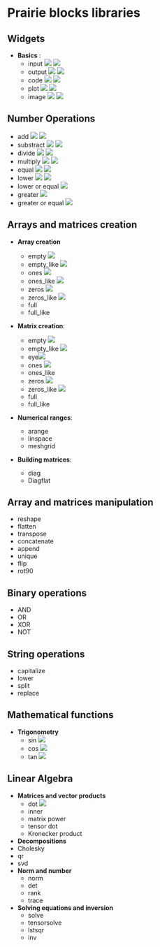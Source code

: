 

# Prairie blocks libraries

## Widgets

- **Basics** :
  - input <img src="https://img.shields.io/badge/-beta-green.svg"/> <img src="https://img.shields.io/badge/icon-done-green.svg"/>
  - output  <img src="https://img.shields.io/badge/-beta-green.svg"/> <img src="https://img.shields.io/badge/icon-done-green.svg"/>
  - code <img src="https://img.shields.io/badge/-beta-green.svg"/> <img src="https://img.shields.io/badge/icon-done-green.svg"/>
  - plot <img src="https://img.shields.io/badge/-beta-green.svg"/> <img src="https://img.shields.io/badge/icon-done-green.svg"/>
  - image <img src="https://img.shields.io/badge/-beta-green.svg"/> <img src="https://img.shields.io/badge/icon-done-green.svg"/>

## Number Operations

- add <img src="https://img.shields.io/badge/-beta-green.svg"/> <img src="https://img.shields.io/badge/icon-done-green.svg"/>
- substract <img src="https://img.shields.io/badge/-beta-green.svg"/> <img src="https://img.shields.io/badge/icon-done-green.svg"/>
- divide <img src="https://img.shields.io/badge/-beta-green.svg"/> <img src="https://img.shields.io/badge/icon-done-green.svg"/>
- multiply <img src="https://img.shields.io/badge/-beta-green.svg"/> <img src="https://img.shields.io/badge/icon-done-green.svg"/>
- equal <img src="https://img.shields.io/badge/-beta-green.svg"/> <img src="https://img.shields.io/badge/icon-done-green.svg"/>
- lower <img src="https://img.shields.io/badge/-beta-green.svg"/> <img src="https://img.shields.io/badge/icon-done-green.svg"/>
- lower or equal <img src="https://img.shields.io/badge/icon-done-green.svg"/>
- greater <img src="https://img.shields.io/badge/icon-done-green.svg"/>
- greater or equal <img src="https://img.shields.io/badge/icon-done-green.svg"/>

## Arrays and matrices creation

- **Array creation**
  - empty <img src="https://img.shields.io/badge/icon-done-green.svg"/>
  - empty_like <img src="https://img.shields.io/badge/icon-done-green.svg"/>
  - ones <img src="https://img.shields.io/badge/icon-done-green.svg"/>
  - ones_like <img src="https://img.shields.io/badge/icon-done-green.svg"/>
  - zeros <img src="https://img.shields.io/badge/icon-done-green.svg"/>
  - zeros_like <img src="https://img.shields.io/badge/icon-done-green.svg"/>
  - full
  - full_like


- **Matrix creation**:
  - empty <img src="https://img.shields.io/badge/icon-done-green.svg"/>
  - empty_like <img src="https://img.shields.io/badge/icon-done-green.svg"/>
  - eye<img src="https://img.shields.io/badge/icon-done-green.svg"/>
  - ones <img src="https://img.shields.io/badge/icon-done-green.svg"/>
  - ones_like
  - zeros <img src="https://img.shields.io/badge/icon-done-green.svg"/>
  - zeros_like <img src="https://img.shields.io/badge/icon-done-green.svg"/>
  - full 
  - full_like
- **Numerical ranges**:

  - arange
  - linspace
  - meshgrid
- **Building matrices**:

  - diag
  - Diagflat

## Array and matrices manipulation

- reshape
- flatten
- transpose
- concatenate
- append
- unique
- flip
- rot90

## Binary operations

- AND
- OR
- XOR
- NOT

## String operations

- capitalize
- lower
- split
- replace

## Mathematical functions

- **Trigonometry**
  - sin <img src="https://img.shields.io/badge/icon-done-green.svg"/>
  - cos <img src="https://img.shields.io/badge/icon-done-green.svg"/>
  - tan <img src="https://img.shields.io/badge/icon-done-green.svg"/>



## Linear Algebra

- **Matrices and vector products**
  - dot <img src="https://img.shields.io/badge/icon-done-green.svg"/>
  - inner
  - matrix power
  - tensor dot
  - Kronecker product
-  **Decompositions**
  - Cholesky
  - qr
  - svd
- **Norm and number**
  - norm
  - det
  - rank
  - trace
- **Solving equations and inversion**
  - solve
  - tensorsolve
  - lstsqr
  - inv




